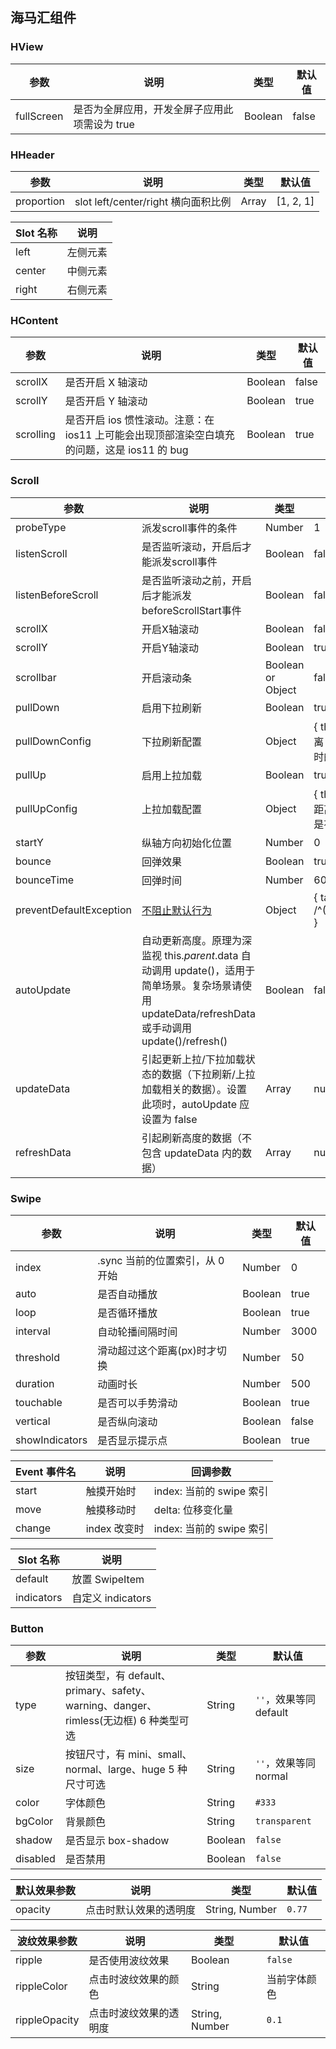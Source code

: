 ## 海马汇组件

### HView

| 参数       | 说明                                          | 类型    | 默认值 |
| ---------- | --------------------------------------------- | ------- | ------ |
| fullScreen | 是否为全屏应用，开发全屏子应用此项需设为 true | Boolean | false  |

### HHeader

| 参数       | 说明                                | 类型  | 默认值    |
| ---------- | ----------------------------------- | ----- | --------- |
| proportion | slot left/center/right 横向面积比例 | Array | [1, 2, 1] |

| Slot 名称 | 说明     |
| --------- | -------- |
| left      | 左侧元素 |
| center    | 中侧元素 |
| right     | 右侧元素 |

### HContent

| 参数      | 说明                                                         | 类型    | 默认值 |
| --------- | ------------------------------------------------------------ | ------- | ------ |
| scrollX   | 是否开启 X 轴滚动                                            | Boolean | false  |
| scrollY   | 是否开启 Y 轴滚动                                            | Boolean | true   |
| scrolling | 是否开启 ios 惯性滚动。注意：在 ios11 上可能会出现顶部渲染空白填充的问题，这是 ios11 的 bug | Boolean | true   |

### Scroll

| 参数                    | 说明                                                         | 类型              | 默认值                                                       |
| ----------------------- | ------------------------------------------------------------ | ----------------- | ------------------------------------------------------------ |
| probeType               | 派发scroll事件的条件                                         | Number            | 1                                                            |
| listenScroll            | 是否监听滚动，开启后才能派发scroll事件                       | Boolean           | false                                                        |
| listenBeforeScroll      | 是否监听滚动之前，开启后才能派发beforeScrollStart事件        | Boolean           | false                                                        |
| scrollX                 | 开启X轴滚动                                                  | Boolean           | false                                                        |
| scrollY                 | 开启Y轴滚动                                                  | Boolean           | true                                                         |
| scrollbar               | 开启滚动条                                                   | Boolean or Object | false                                                        |
| pullDown                | 启用下拉刷新                                                 | Boolean           | true                                                         |
| pullDownConfig          | 下拉刷新配置                                                 | Object            | {  threshold: 90, // 触发 pullingDown 的距离 stop: 40, // pullingDown 正在刷新 hold 时的距离  txt: '刷新成功',  } |
| pullUp                  | 启用上拉加载                                                 | Boolean           | true                                                         |
| pullUpConfig            | 上拉加载配置                                                 | Object            | {  threshold: 100, // 提前触发 pullingUp 的距离  txt: { more: '上拉加载', noMore: '— 我是有底线的 —'  } |
| startY                  | 纵轴方向初始化位置                                           | Number            | 0                                                            |
| bounce                  | 回弹效果                                                     | Boolean           | true                                                         |
| bounceTime              | 回弹时间                                                     | Number            | 600                                                          |
| preventDefaultException | [不阻止默认行为](https://ustbhuangyi.github.io/better-scroll/doc/zh-hans/options.html#preventdefaultexception) | Object            | {  tagName: /^(INPUT\|TEXTAREA\|BUTTON\|SELECT)$/ }          |
| autoUpdate              | 自动更新高度。原理为深监视 this.$parent.$data 自动调用 update()，适用于简单场景。复杂场景请使用updateData/refreshData 或手动调用update()/refresh() | Boolean           | false                                                        |
| updateData              | 引起更新上拉/下拉加载状态的数据（下拉刷新/上拉加载相关的数据）。设置此项时，autoUpdate 应设置为 false | Array             | null                                                         |
| refreshData             | 引起刷新高度的数据（不包含 updateData 内的数据）             | Array             | null                                                         |

### Swipe

| 参数           | 说明                            | 类型    | 默认值 |
| -------------- | ------------------------------- | ------- | ------ |
| index          | .sync 当前的位置索引，从 0 开始 | Number  | 0      |
| auto           | 是否自动播放                    | Boolean | true   |
| loop           | 是否循环播放                    | Boolean | true   |
| interval       | 自动轮播间隔时间                | Number  | 3000   |
| threshold      | 滑动超过这个距离(px)时才切换    | Number  | 50     |
| duration       | 动画时长                        | Number  | 500    |
| touchable      | 是否可以手势滑动                | Boolean | true   |
| vertical       | 是否纵向滚动                    | Boolean | false  |
| showIndicators | 是否显示提示点                  | Boolean | true   |

| Event 事件名 | 说明         | 回调参数                 |
| ------------ | ------------ | ------------------------ |
| start        | 触摸开始时   | index: 当前的 swipe 索引 |
| move         | 触摸移动时   | delta: 位移变化量        |
| change       | index 改变时 | index: 当前的 swipe 索引 |

| Slot 名称  | 说明              |
| ---------- | ----------------- |
| default    | 放置 SwipeItem    |
| indicators | 自定义 indicators |

### Button

| 参数     | 说明                                                         | 类型    | 默认值                 |
| -------- | ------------------------------------------------------------ | ------- | ---------------------- |
| type     | 按钮类型，有 default、primary、safety、warning、danger、rimless(无边框) 6 种类型可选 | String  | `''`，效果等同 default |
| size     | 按钮尺寸，有 mini、small、normal、large、huge 5 种尺寸可选   | String  | `''`，效果等同 normal  |
| color    | 字体颜色                                                     | String  | `#333`                 |
| bgColor  | 背景颜色                                                     | String  | `transparent`          |
| shadow   | 是否显示 box-shadow                                          | Boolean | `false`                |
| disabled | 是否禁用                                                     | Boolean | `false`                |

| 默认效果参数 | 说明                   | 类型           | 默认值 |
| ------------ | ---------------------- | -------------- | ------ |
| opacity      | 点击时默认效果的透明度 | String, Number | `0.77` |

| 波纹效果参数  | 说明                   | 类型           | 默认值       |
| ------------- | ---------------------- | -------------- | ------------ |
| ripple        | 是否使用波纹效果       | Boolean        | `false`      |
| rippleColor   | 点击时波纹效果的颜色   | String         | 当前字体颜色 |
| rippleOpacity | 点击时波纹效果的透明度 | String, Number | `0.1`        |

